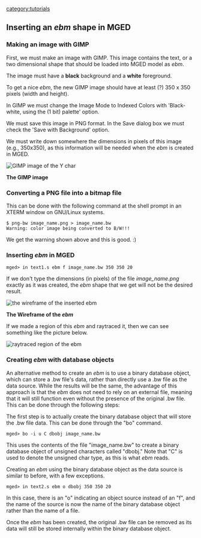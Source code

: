 [category:tutorials](category:tutorials "wikilink")

## Inserting an *ebm* shape in MGED

### Making an image with GIMP

First, we must make an image with GIMP. This image contains the text, or
a two dimensional shape that should be loaded into MGED model as *ebm*.

The image must have a **black** background and a **white** foreground.

To get a nice *ebm*, the new GIMP image should have at least (?) 350 x
350 pixels (width and height).

In GIMP we must change the Image Mode to Indexed Colors with
'Black-white, using the (1 bit) palette' option.

We must save this image in PNG format. In the Save dialog box we must
check the 'Save with Background' option.

We must write down somewhere the dimensions in pixels of this image
(e.g., 350x350), as this information will be needed when the *ebm* is
created in MGED.

![GIMP image of the Y char](Ychar.png "GIMP image of the Y char")

**The GIMP image**

### Converting a PNG file into a bitmap file

This can be done with the following command at the shell prompt in an
XTERM window on GNU/Linux systems.

`$ png-bw image_name.png > image_name.bw`
`Warning: color image being converted to B/W!!!`

We get the warning shown above and this is good. :)

### Inserting *ebm* in MGED

`mged> in text1.s ebm f image_name.bw 350 350 20`

If we don't type the dimensions (in pixels) of the file
*image_name.png* exactly as it was created, the *ebm* shape that we get
will not be the desired result.

![the wireframe of the inserted
ebm](Ychar_ebm_Wireframe.jpg "the wireframe of the inserted ebm")

**The Wireframe of the *ebm***

If we made a region of this *ebm* and raytraced it, then we can see
something like the picture below.

![raytraced region of the
ebm](Ychar_ebm_Raytraced.jpg "raytraced region of the ebm")

### Creating *ebm* with database objects

An alternative method to create an *ebm* is to use a binary database
object, which can store a .bw file's data, rather than directly use a
.bw file as the data source. While the results will be the same, the
advantage of this approach is that the *ebm* does not need to rely on an
external file, meaning that it will still function even without the
presence of the original .bw file. This can be done through the
following steps:

The first step is to actually create the binary database object that
will store the .bw file data. This can be done through the "bo" command.

`mged> bo -i u C dbobj image_name.bw`

This uses the contents of the file "image_name.bw" to create a binary
database object of unsigned characters called "dbobj." Note that "C" is
used to denote the unsigned char type, as this is what *ebm* reads.

Creating an *ebm* using the binary database object as the data source is
similar to before, with a few exceptions.

`mged> in text2.s ebm o dbobj 350 350 20`

In this case, there is an "o" indicating an object source instead of an
"f", and the name of the source is now the name of the binary database
object rather than the name of a file.

Once the *ebm* has been created, the original .bw file can be removed as
its data will still be stored internally within the binary database
object.
